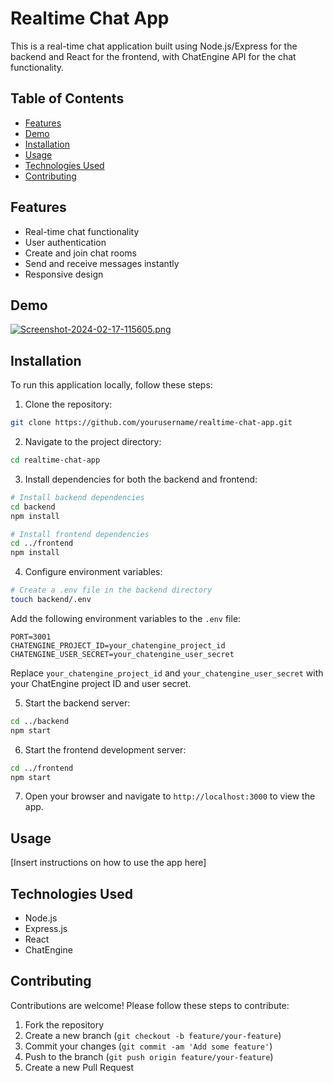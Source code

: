 # Realtime Chat App

This is a real-time chat application built using Node.js/Express for the backend and React for the frontend, with ChatEngine API for the chat functionality.

## Table of Contents

- [Features](#features)
- [Demo](#demo)
- [Installation](#installation)
- [Usage](#usage)
- [Technologies Used](#technologies-used)
- [Contributing](#contributing)


## Features

- Real-time chat functionality
- User authentication
- Create and join chat rooms
- Send and receive messages instantly
- Responsive design

## Demo

[![Screenshot-2024-02-17-115605.png](https://i.postimg.cc/pTRLPXtg/Screenshot-2024-02-17-115605.png)](https://postimg.cc/zL2rjNvj)

## Installation

To run this application locally, follow these steps:

1. Clone the repository:

```bash
git clone https://github.com/yourusername/realtime-chat-app.git
```

2. Navigate to the project directory:

```bash
cd realtime-chat-app
```

3. Install dependencies for both the backend and frontend:

```bash
# Install backend dependencies
cd backend
npm install

# Install frontend dependencies
cd ../frontend
npm install
```

4. Configure environment variables:

```bash
# Create a .env file in the backend directory
touch backend/.env
```

Add the following environment variables to the `.env` file:

```
PORT=3001
CHATENGINE_PROJECT_ID=your_chatengine_project_id
CHATENGINE_USER_SECRET=your_chatengine_user_secret
```

Replace `your_chatengine_project_id` and `your_chatengine_user_secret` with your ChatEngine project ID and user secret.

5. Start the backend server:

```bash
cd ../backend
npm start
```

6. Start the frontend development server:

```bash
cd ../frontend
npm start
```

7. Open your browser and navigate to `http://localhost:3000` to view the app.

## Usage

[Insert instructions on how to use the app here]

## Technologies Used

- Node.js
- Express.js
- React
- ChatEngine


## Contributing

Contributions are welcome! Please follow these steps to contribute:

1. Fork the repository
2. Create a new branch (`git checkout -b feature/your-feature`)
3. Commit your changes (`git commit -am 'Add some feature'`)
4. Push to the branch (`git push origin feature/your-feature`)
5. Create a new Pull Request


